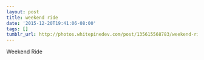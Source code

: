 ```yaml
---
layout: post
title: weekend ride
date: '2015-12-20T19:41:06-08:00'
tags: []
tumblr_url: http://photos.whitepinedev.com/post/135615568783/weekend-ride
---
```

Weekend Ride
